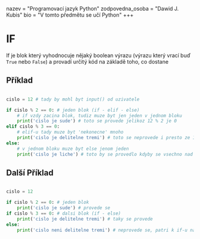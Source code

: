 nazev = "Programovací jazyk Python"
zodpovedna_osoba = "Dawid J. Kubis"
bio = "V tomto předmětu se učí Python"
+++
# IF

If je blok který vyhodnocuje nějaký boolean výrazu (výrazu který vrací buď `True` nebo `False`)
a provadí určitý kód na základě toho, co dostane

## Příklad

```python

cislo = 12 # tady by mohl byt input() od uzivatele

if cislo % 2 == 0: # jeden blok (if - elif - else)
	# if vzdy zacina blok, tudiz muze byt jen jeden v jednom bloku
	print('cislo je sude') # toto se provede jelikoz 12 % 2 je 0
elif cislo % 3 == 0:
	# elif-u tady muze byt 'nekonecne' mnoho
	print('cislo je delitelne tremi') # toto se neprovede i presto ze 12 % 3 je 0
else:
	# v jednom bloku muze byt else jenom jeden
	print('cislo je liche') # toto by se provedlo kdyby se vsechno nad tim neprovedlo

```

## Další Příklad

```python

cislo = 12

if cislo % 2 == 0: # jeden blok
	print('cislo je sude') # provede se
if cislo % 3 == 0: # dalsi blok (if - else)
	print('cislo je delitelne tremi') # taky se provede
else:
	print('cislo neni delitelne tremi') # neprovede se, patri k if-u nad tim

```
